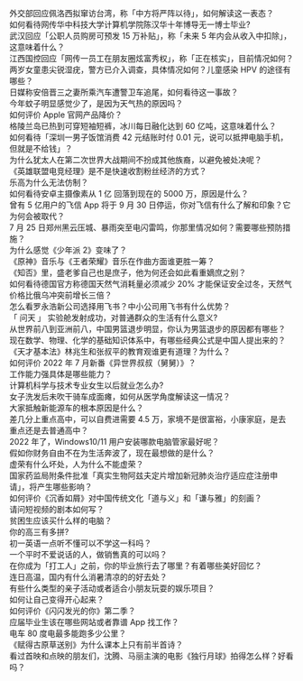外交部回应佩洛西拟窜访台湾，称「中方将严阵以待」，如何解读这一表态？  
如何看待网传华中科技大学计算机学院陈汉华十年博导无一博士毕业?  
武汉回应「公职人员购房可预发 15 万补贴」，称「未来 5 年内会从收入中扣除」，这意味着什么？  
江西国控回应「网传一员工在朋友圈炫富秀权」，称「正在核实」，目前情况如何？  
两岁女童患尖锐湿疣，警方已介入调查，具体情况如何？儿童感染 HPV 的途径有哪些？  
日媒称安倍晋三之妻所乘汽车遭警卫车追尾，如何看待这一事故？  
今年蚊子明显感觉少了，是因为天气热的原因吗？  
如何评价 Apple 官网产品降价？  
格陵兰岛已热到可穿短袖短裤，冰川每日融化达到 60 亿吨，这意味着什么？  
如何看待「深圳一男子饭馆消费 42 元结账时付 0.01 元，说可以抵押电脑手机，但就是不给钱」？  
为什么犹太人在第二次世界大战期间不扮成其他族裔，以避免被处决呢？  
《英雄联盟电竞经理》是不是快速收割粉丝经济的方式？  
乐高为什么无法仿制？  
如何看待安卓主摄像素从 1 亿 回落到现在的 5000 万，原因是什么？  
曾有 5 亿用户的飞信 App 将于 9 月 30 日停运，你对飞信有什么了解和印象？它为何会被取代？  
7 月 25 日郑州黑云压城、暴雨突至电闪雷鸣，你那里情况如何？需要哪些预防措施？  
为什么感觉《少年派 2》变味了？  
《原神》音乐与《王者荣耀》音乐在作曲方面谁更胜一筹？  
《知否》里，盛老爹自己也是庶子，他为何还会如此看重嫡庶之别？  
如何看待德国官方称德国天然气消耗量必须减少 20% 才能保证安全过冬，天然气价格比俄乌冲突前增长三倍？  
怎么看罗永浩新公司选择用飞书？中小公司用飞书有什么优势？  
「 问天 」 实验舱发射成功，对普通群众的生活有什么意义?  
从世界前八到亚洲前八，中国男篮退步明显，你认为男篮退步的原因都有哪些？  
现在数学、物理、化学的基础知识体系中，有哪些经典公式是中国人提出来的？  
《天才基本法》林兆生和张叔平的教育观谁更有道理？为什么？  
如何评价 2022 年 7 月新番《异世界叔叔（舅舅）》？  
工作能力强具体是哪些能力？  
计算机科学与技术专业女生以后就业怎么办?  
女子洗发后未吹干骑车成面瘫，如何从医学角度解读这一情况？  
大家抵触新能源车的根本原因是什么？  
差几分上重点高中，可以自费进需要 4.5 万，家境不是很富裕，小康家庭，是去重点还是去普通高中？  
2022 年了，Windows10/11 用户安装哪款电脑管家最好呢？  
假如你财务自由不在为生活奔波了，现在最想做的是什么？  
虚荣有什么坏处，人为什么不能虚荣？  
国家药监局附条件批准「真实生物阿兹夫定片增加新冠肺炎治疗适应症注册申请」，将产生哪些影响？  
如何评价《沉香如屑》对中国传统文化「道与义」和「谦与雅」的刻画？  
请问短视频的剧本如何写？  
贫困生应该买什么样的电脑？  
你的高三有多拼?  
初一英语一点听不懂可以不学这一科吗？  
一个平时不爱说话的人，做销售真的可以吗？  
在你成为「打工人」之前，你的毕业旅行去了哪里？有着哪些美好回忆？  
连日高温，国内有什么消暑清凉的的好去处？  
有些什么类型的亲子活动或者适合小朋友玩耍的娱乐项目？  
如何让自己变得开心起来？  
如何评价《闪闪发光的你》第二季？  
应届毕业生该在哪些网站或者靠谱 App 找工作？  
电车 80 度电最多能跑多少公里？  
《赋得古原草送别》为什么课本上只有前半首诗？  
看过首映和点映的朋友们，沈腾、马丽主演的电影《独行月球》拍得怎么样？好看吗？  
